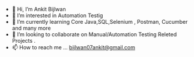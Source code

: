 - 👋 Hi, I’m Ankit Bijlwan
- 👀 I’m interested in Automation Testig 
- 🌱 I’m currently learning Core Java,SQL,Selenium , Postman, Cucumber and many more 
- 💞️ I’m looking to collaborate on Manual/Automation Testing Releted Projects .
- 📫 How to reach me ... bijlwan07ankit@gmail.com

<!---
bijlwan07ankit/bijlwan07ankit is a ✨ special ✨ repository because its `README.md` (this file) appears on your GitHub profile.
You can click the Preview link to take a look at your changes.
--->
